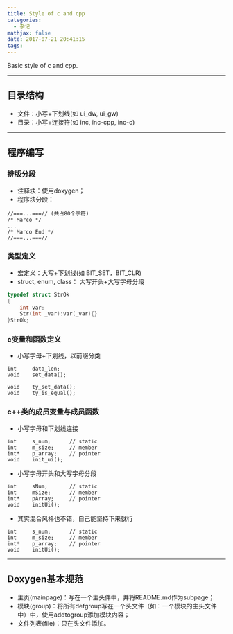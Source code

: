```yaml
---
title: Style of c and cpp
categories:
  - 杂记
mathjax: false
date: 2017-07-21 20:41:15
tags:
---
```


Basic style of c and cpp.

<!-- more -->

---
## 目录结构
 - 文件：小写+下划线(如 ui_dw, ui_gw)
 - 目录：小写+连接符(如 inc, inc-cpp, inc-c)

---
## 程序编写

### 排版分段
 - 注释块：使用doxygen；
 - 程序块分段：

```
//===...===// (共占80个字符)
/* Marco */
...
/* Marco End */
//===...===//
```

### 类型定义
 - 宏定义：大写+下划线(如 BIT_SET，BIT_CLR)
 - struct, enum, class： 大写开头+大写字母分段

```cpp
typedef struct StrOk
{
	int var;
	Str(int _var):var(_var){}
}StrOk;
```

### c变量和函数定义
 - 小写字母+下划线，以前缀分类

```
int     data_len;
void    set_data();

void    ty_set_data();
void    ty_is_equal();
```

### c++类的成员变量与成员函数
 - 小写字母和下划线连接

```
int     s_num;      // static
int     m_size;     // member
int*    p_array;    // pointer
void    init_ui();
```

 - 小写字母开头和大写字母分段

```
int     sNum;       // static
int     mSize;      // member
int*    pArray;     // pointer
void    initUi();
```

 - 其实混合风格也不错，自己能坚持下来就行

```
int     s_num;      // static
int     m_size;     // member
int*    p_array;    // pointer
void    initUi();
```

---
## Doxygen基本规范
 - 主页(mainpage)：写在一个主头件中，并将README.md作为subpage；
 - 模块(group)：将所有defgroup写在一个头文件（如：一个模块的主头文件中）中，使用addtogroup添加模块内容；
 - 文件列表(file)：只在头文件添加。

